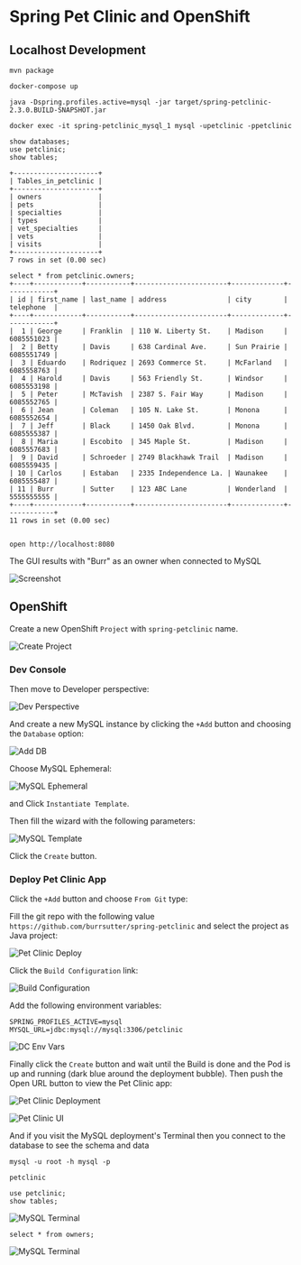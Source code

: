 # Spring Pet Clinic and OpenShift

## Localhost Development

```
mvn package

docker-compose up

java -Dspring.profiles.active=mysql -jar target/spring-petclinic-2.3.0.BUILD-SNAPSHOT.jar 

docker exec -it spring-petclinic_mysql_1 mysql -upetclinic -ppetclinic

show databases;
use petclinic;
show tables;

+---------------------+
| Tables_in_petclinic |
+---------------------+
| owners              |
| pets                |
| specialties         |
| types               |
| vet_specialties     |
| vets                |
| visits              |
+---------------------+
7 rows in set (0.00 sec)

select * from petclinic.owners;
+----+------------+-----------+-----------------------+-------------+------------+
| id | first_name | last_name | address               | city        | telephone  |
+----+------------+-----------+-----------------------+-------------+------------+
|  1 | George     | Franklin  | 110 W. Liberty St.    | Madison     | 6085551023 |
|  2 | Betty      | Davis     | 638 Cardinal Ave.     | Sun Prairie | 6085551749 |
|  3 | Eduardo    | Rodriquez | 2693 Commerce St.     | McFarland   | 6085558763 |
|  4 | Harold     | Davis     | 563 Friendly St.      | Windsor     | 6085553198 |
|  5 | Peter      | McTavish  | 2387 S. Fair Way      | Madison     | 6085552765 |
|  6 | Jean       | Coleman   | 105 N. Lake St.       | Monona      | 6085552654 |
|  7 | Jeff       | Black     | 1450 Oak Blvd.        | Monona      | 6085555387 |
|  8 | Maria      | Escobito  | 345 Maple St.         | Madison     | 6085557683 |
|  9 | David      | Schroeder | 2749 Blackhawk Trail  | Madison     | 6085559435 |
| 10 | Carlos     | Estaban   | 2335 Independence La. | Waunakee    | 6085555487 |
| 11 | Burr       | Sutter    | 123 ABC Lane          | Wonderland  | 5555555555 |
+----+------------+-----------+-----------------------+-------------+------------+
11 rows in set (0.00 sec)


open http://localhost:8080

```

The GUI results with "Burr" as an owner when connected to MySQL

![Screenshot](images/1-screenshot.png)


## OpenShift

Create a new OpenShift `Project` with `spring-petclinic` name.

![Create Project](images/2-create-project.png)

### Dev Console

Then move to Developer perspective:

![Dev Perspective](images/3-switch-perspective.png)

And create a new MySQL instance by clicking the `+Add` button and choosing the `Database` option:

![Add DB](images/4-db.png)

Choose MySQL Ephemeral:

![MySQL Ephemeral](images/5-mysql-ephemeral.png)

and Click `Instantiate Template`.

Then fill the wizard with the following parameters:

![MySQL Template](images/6-db-params.png)

Click the `Create` button. 

### Deploy Pet Clinic App


Click the `+Add` button and choose `From Git` type:

Fill the git repo with the following value `https://github.com/burrsutter/spring-petclinic` and select the project as Java project:

![Pet Clinic Deploy](images/7-petclinic-deploy.png)

Click the `Build Configuration` link:

![Build Configuration](images/8-build-config.png)

Add the following environment variables:

```
SPRING_PROFILES_ACTIVE=mysql
MYSQL_URL=jdbc:mysql://mysql:3306/petclinic
```

![DC Env Vars](images/9-app-env-vars.png)

Finally click the `Create` button and wait until the Build is done and the Pod is up and running (dark blue around the deployment bubble).
Then push the Open URL button to view the Pet Clinic app:

![Pet Clinic Deployment](images/10-petclinic-url.png)


![Pet Clinic UI](images/11-output-ui.png)

And if you visit the MySQL deployment's Terminal then you connect to the database to see the schema and data


```
mysql -u root -h mysql -p

petclinic

use petclinic;
show tables;
```

![MySQL Terminal](images/12-mysql-terminal-1.png)

```
select * from owners;
```

![MySQL Terminal](images/13-mysql-terminal-2.png)
